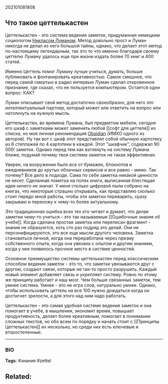 202101081808
## Что такое цеттелькастен
Цеттелькастен - это система ведения заметок, придуманная немецким социологом [Никласом Луманом](https://ru.wikipedia.org/wiki/Луман,_Никлас). Метод довольно прост и Луман никогда не делал из него большой тайны, однако, что делает этот метод по-настоящему легендарным, так это то что именно благодаря своему цеттелю Луману удалось еще при жизни издать более 70 книг и 400 статей. 

Имеено Цеттель помог Луману лучше учиться, думать, больше публиковать и фонтанировать креативностью. Самое смешное, что перед самой смертью в радио интервью Луман сделал откровенное признание, где сказал, что не пользуется компьютером. Остается одни вопрос: КАК? 

Луман описывает свой метод достаточно своеобразно, для него это интеллектуальный партнер, который может или ответить на вопрос или натолкнуть на нужную мысль.

Цеттелькастен, во времена Лумана, был предметом мебели, сегодня его шкаф с заметками может заменить любой [[софт для цеттеля]] из списка, но моя личная рекомендация [Obsidian](https://obsidian.md) (ИМХО одного из авторов). Ну так вот с шкаф этот представлял собой обычную картотеку из 6 стеллажей по 4 картотеки в каждой. Этот "шкафчик", содержал 90 000! заметок. Однако перед тем как взглянуть на систему Лумана ближе, подумай почему твоя система заметок не такая эффективная.

Уверен, на вооружении было все от бумажек, блокнотов и ежедневников до крутых облачных сервисов и все равно - мимо. Так почему? Все дело в подходе. Сама по себе заметка никакой ценности не несет. Сделанная пометка на полях книги, выписанная блестящая идея ничего не значат. У меня столько цифровой пыли собрано на книгах, что некоторые страшно открывать, как представляю сколько стоит передо мной работы, чтобы эти заметки переварить, сразу закрываю и перехожу к чему-то более актуальному.

Это традиционная ошибка всех тех кто читает и думает, что делая заметки чему-то учиться - это так называемые [[Ошибочные знания об учебе]]. Когда сделана простая заметка или переписан фрагмент - знания не образуются, хоть сто раз подряд это делай. Они не персонифицируются, это все еще мысли другого человека. Заметка становиться личной, когда она переработана через призму собственного опыта, когда она увязана с опытом и другим знанием, когда у нее появилось прочное место в системе ценностей.

Основное преимущество системы цеттелькастен перед классическим способом ведения заметок - это то, что заметки увязываются друг с другом, создают связи, которые не так-то просто разрушить. Каждый новый элемент добавляет связь и укрепляет систему. Ровно по этому же принципу работает и наш мозг. Чем больше связанных заметок, тем умнее система. Умнее - это не игра слов, натурально умнее. Однако, чтобы использовать цеттель на все 100 нужно дождаться когда он достигнет зрелости, а для этого над ним надо работать.

Цеттелькастен - это самая удобная системе ведения заметок и она помогает в учебе, в мышлении, экономит время, повышает продуктивность, делает более креативным, помогает в понимании сложных текстов, но обо всем по порядку и начать стоит с [[Принципы Цеттелькастен]] их несколько, но среди них есть ключевые и второстепенные. 


---
### BIO
**Tags**: #знания #zettel 

**Related**:
- 
